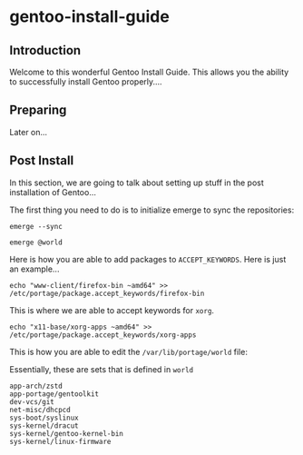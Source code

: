 # gentoo-install-guide

## Introduction
Welcome to this wonderful Gentoo Install Guide. This allows you the ability 
to successfully install Gentoo properly....

## Preparing

Later on...


## Post Install
In this section, we are going to talk about setting up 
stuff in the post installation of Gentoo...

The first thing you need to do is to initialize emerge
to sync the repositories: 

```shell
emerge --sync
```



```shell
emerge @world
```


Here is how you are able to add packages to `ACCEPT_KEYWORDS`.
Here is just an example...

```shell
echo "www-client/firefox-bin ~amd64" >> /etc/portage/package.accept_keywords/firefox-bin
```



This is where we are able to accept keywords for `xorg`.


```shell
echo "x11-base/xorg-apps ~amd64" >> /etc/portage/package.accept_keywords/xorg-apps
```

This is how you are able to edit the `/var/lib/portage/world` file: 

Essentially, these are sets that is defined in `world`

```shell
app-arch/zstd
app-portage/gentoolkit
dev-vcs/git
net-misc/dhcpcd
sys-boot/syslinux
sys-kernel/dracut
sys-kernel/gentoo-kernel-bin
sys-kernel/linux-firmware
```
